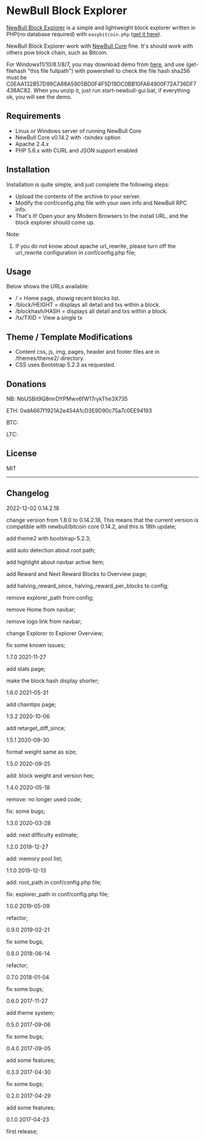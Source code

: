 # NewBull Block Explorer

[NewBull Block Explorer](https://github.com/newbull/newbull-block-explorer) is a simple and lightweight block explorer written in PHP(no database required) with `easybitcoin.php` ([get it here](https://github.com/aceat64/EasyBitcoin-PHP)).

NewBull Block Explorer work with [NewBull Core](https://newbull.org) fine. It's should work with others pow block chain, such as Bitcoin.

For Windows11/10/8.1/8/7, you may download demo from [here](http://192.248.179.22/newbull-win-x86_64-0.14.2.20221207.7z), and use (get-filehash "this file fullpath") with powershell to check the file hash sha256 must be C0EAA132B57D99CA88A5905BD0F4F5D19DC0BB10FA64900F72A736DF7438AC82. When you unzip it, just run start-newbull-gui.bat, if everything ok, you will see the demo.

## Requirements

- Linux or Windows server of running NewBull Core
- NewBull Core v0.14.2 with -txindex option
- Apache 2.4.x
- PHP 5.6.x with CURL and JSON support enabled

## Installation

Installation is quite simple, and just complete the following steps:

- Upload the contents of the archive to your server.
- Modify the conf/config.php file with your own info and NewBull RPC info.
- That's it! Open your any Modern Browsers to the install URL, and the block explorer should come up.

Note:

1. If you do not know about apache url_rewrite, please turn off the url_rewrite configuration in conf/config.php file;

## Usage

Below shows the URLs available:

- / = Home page, showig recent blocks list.
- /block/HEIGHT = displays all detail and txs within a block.
- /blockhash/HASH = displays all detail and txs within a block.
- /tx/TXID = View a single tx

## Theme / Template Modifications

- Content css, js, img, pages, header and footer files are in /themes/theme2/ directory.
- CSS uses Bootstrap 5.2.3 as requested.

## Donations

NB: NbUSBit9Q8mrDYPMwv6fW17rykThe3X735

ETH: 0xdA667f1921A2e454A1cD3E9D90c75a7c0EE94193

BTC:

LTC:

## License

MIT

---

## Changelog

2022-12-02 0.14.2.18

change version from 1.8.0 to 0.14.2.18, This means that the current version is compatible with newbull/bitcoin core 0.14.2, and this is 18th update;

add theme2 with bootstrap-5.2.3;

add auto detection about root path;

add highlight about navbar active item;

add Reward and Next Reward Blocks to Overview page;

add halving_reward_since, halving_reward_per_blocks to config;

remove explorer_path from config;

remove Home from navbar;

remove logo link from navbar;

change Explorer to Explorer Overview;

fix some known issues;

1.7.0 2021-11-27

add stats page;

make the block hash display shorter;

1.6.0 2021-05-31

add chaintips page;

1.5.2 2020-10-06

add retarget_diff_since;

1.5.1 2020-09-30

format weight same as size;

1.5.0 2020-09-25

add: block weight and version hex;

1.4.0 2020-05-18

remove: no longer used code;

fix: some bugs;

1.3.0 2020-03-28

add: next difficulty estimate;

1.2.0 2019-12-27

add: memory pool list;

1.1.0 2019-12-13

add: root_path in conf/config.php file;

fix: explorer_path in conf/config.php file;

1.0.0 2019-05-09

refactor;

0.9.0 2019-02-21

fix some bugs;

0.8.0 2018-06-14

refactor;

0.7.0 2018-01-04

fix some bugs;

0.6.0 2017-11-27

add theme system;

0.5.0 2017-09-06

fix some bugs;

0.4.0 2017-09-05

add some features;

0.3.0 2017-04-30

fix some bugs;

0.2.0 2017-04-29

add some features;

0.1.0 2017-04-23

first release;
